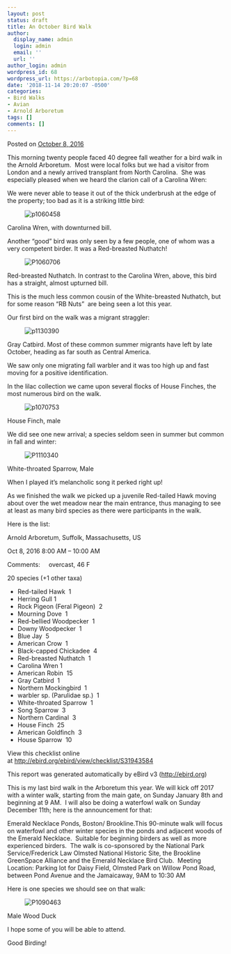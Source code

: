 ```yaml
---
layout: post
status: draft
title: An October Bird Walk
author:
  display_name: admin
  login: admin
  email: ''
  url: ''
author_login: admin
wordpress_id: 68
wordpress_url: https://arbotopia.com/?p=68
date: '2018-11-14 20:20:07 -0500'
categories:
- Bird Walks
- Avian
- Arnold Arboretum
tags: []
comments: []
---
```

<p><!-- wp:paragraph --></p>
<p>Posted on&nbsp;<a href="https://web.archive.org/web/20161228190641/http://www.arbotopia.com/an-october-bird-walk/">October 8, 2016</a></p>
<p><!-- /wp:paragraph --></p>
<p><!-- wp:paragraph --></p>
<p>This morning twenty people faced 40 degree&nbsp;fall weather for a bird walk in the Arnold Arboretum. &nbsp;Most were local folks but we had a visitor from London and a newly arrived transplant&nbsp;from North Carolina. &nbsp;She was especially pleased when we heard the clarion call of a Carolina Wren:</p>
<p><!-- /wp:paragraph --></p>
<p><!-- wp:paragraph --></p>
<p>We were never able to tease it out of the thick underbrush at the edge of the property; too bad as it&nbsp;is a striking little bird:</p>
<p><!-- /wp:paragraph --></p>
<p><!-- wp:image {"id":1321} --></p>
<figure class="wp-block-image"><img src="https://web.archive.org/web/20161228190641im_/http://www.arbotopia.com/wp-content/uploads/2016/10/P1060458.jpg" alt="p1060458" class="wp-image-1321"/></figure>
<p><!-- /wp:image --></p>
<p><!-- wp:paragraph --></p>
<p>Carolina Wren, with downturned bill.</p>
<p><!-- /wp:paragraph --></p>
<p><!-- wp:paragraph --></p>
<p>Another &ldquo;good&rdquo; bird was only seen by a few people, one of whom was a very competent birder. It was a Red-breasted Nuthatch!</p>
<p><!-- /wp:paragraph --></p>
<p><!-- wp:image {"id":405} --></p>
<figure class="wp-block-image"><img src="https://web.archive.org/web/20161228190641im_/http://www.arbotopia.com/wp-content/uploads/2013/04/P1060706.jpg" alt="P1060706" class="wp-image-405"/></figure>
<p><!-- /wp:image --></p>
<p><!-- wp:paragraph --></p>
<p>Red-breasted Nuthatch. In contrast to the Carolina Wren, above, this bird has a straight, almost upturned bill.</p>
<p><!-- /wp:paragraph --></p>
<p><!-- wp:paragraph --></p>
<p>This is the much less common cousin of the White-breasted Nuthatch, but for some reason &ldquo;RB Nuts&rdquo; &nbsp;are being seen a lot this year.</p>
<p><!-- /wp:paragraph --></p>
<p><!-- wp:paragraph --></p>
<p>Our first bird on the walk was a migrant straggler:</p>
<p><!-- /wp:paragraph --></p>
<p><!-- wp:image {"id":1322} --></p>
<figure class="wp-block-image"><img src="https://web.archive.org/web/20161228190641im_/http://www.arbotopia.com/wp-content/uploads/2016/10/P1130390.jpg" alt="p1130390" class="wp-image-1322"/></figure>
<p><!-- /wp:image --></p>
<p><!-- wp:paragraph --></p>
<p>Gray Catbird. Most of these common summer migrants have left by late October, heading as far south as Central America.</p>
<p><!-- /wp:paragraph --></p>
<p><!-- wp:paragraph --></p>
<p>We saw only one migrating fall warbler and it was too high up and fast moving for a positive identification.</p>
<p><!-- /wp:paragraph --></p>
<p><!-- wp:paragraph --></p>
<p>In the lilac collection we came upon several flocks of House Finches, the most numerous&nbsp;bird on the walk.</p>
<p><!-- /wp:paragraph --></p>
<p><!-- wp:image {"id":1324} --></p>
<figure class="wp-block-image"><img src="https://web.archive.org/web/20161228190641im_/http://www.arbotopia.com/wp-content/uploads/2016/10/P1070753.jpg" alt="p1070753" class="wp-image-1324"/></figure>
<p><!-- /wp:image --></p>
<p><!-- wp:paragraph --></p>
<p>House Finch, male</p>
<p><!-- /wp:paragraph --></p>
<p><!-- wp:paragraph --></p>
<p>We did see one new&nbsp;arrival; a species seldom seen&nbsp;in summer but common in fall and winter:</p>
<p><!-- /wp:paragraph --></p>
<p><!-- wp:image {"id":1232} --></p>
<figure class="wp-block-image"><img src="https://web.archive.org/web/20161228190641im_/http://www.arbotopia.com/wp-content/uploads/2016/04/P1110340.jpg" alt="P1110340" class="wp-image-1232"/></figure>
<p><!-- /wp:image --></p>
<p><!-- wp:paragraph --></p>
<p>White-throated Sparrow, Male</p>
<p><!-- /wp:paragraph --></p>
<p><!-- wp:paragraph --></p>
<p>When I played it&rsquo;s melancholic song it perked right up!</p>
<p><!-- /wp:paragraph --></p>
<p><!-- wp:paragraph --></p>
<p>As we finished the walk we picked up a juvenile Red-tailed Hawk moving about over the wet meadow near the main entrance, thus managing to see at least as many bird species as there were participants in the walk.</p>
<p><!-- /wp:paragraph --></p>
<p><!-- wp:paragraph --></p>
<p>Here is the list:</p>
<p><!-- /wp:paragraph --></p>
<p><!-- wp:paragraph --></p>
<p>Arnold Arboretum, Suffolk, Massachusetts, US</p>
<p><!-- /wp:paragraph --></p>
<p><!-- wp:paragraph --></p>
<p>Oct 8, 2016 8:00 AM &ndash; 10:00 AM</p>
<p><!-- /wp:paragraph --></p>
<p><!-- wp:paragraph --></p>
<p>Comments: &nbsp;&nbsp;&nbsp;&nbsp;overcast, 46 F</p>
<p><!-- /wp:paragraph --></p>
<p><!-- wp:paragraph --></p>
<p>20 species (+1 other taxa)</p>
<p><!-- /wp:paragraph --></p>
<p><!-- wp:list --></p>
<ul>
<li>Red-tailed Hawk &nbsp;1</li>
<li>Herring Gull 1</li>
<li>Rock Pigeon (Feral Pigeon) &nbsp;2</li>
<li>Mourning Dove &nbsp;1</li>
<li>Red-bellied Woodpecker &nbsp;1</li>
<li>Downy Woodpecker &nbsp;1</li>
<li>Blue Jay &nbsp;5</li>
<li>American Crow &nbsp;1</li>
<li>Black-capped Chickadee &nbsp;4</li>
<li>Red-breasted Nuthatch &nbsp;1</li>
<li>Carolina Wren 1</li>
<li>American Robin &nbsp;15</li>
<li>Gray Catbird &nbsp;1</li>
<li>Northern Mockingbird &nbsp;1</li>
<li>warbler sp. (Parulidae sp.) &nbsp;1</li>
<li>White-throated Sparrow &nbsp;1</li>
<li>Song Sparrow &nbsp;3</li>
<li>Northern Cardinal &nbsp;3</li>
<li>House Finch &nbsp;25</li>
<li>American Goldfinch &nbsp;3</li>
<li>House Sparrow &nbsp;10</li>
</ul>
<p><!-- /wp:list --></p>
<p><!-- wp:paragraph --></p>
<p>View this checklist online at&nbsp;<a href="http://ebird.org/ebird/view/checklist/S31943584">http://ebird.org/ebird/view/checklist/S31943584</a></p>
<p><!-- /wp:paragraph --></p>
<p><!-- wp:paragraph --></p>
<p>This report was generated automatically by eBird v3 (<a href="https://web.archive.org/web/20161228190641/http://ebird.org/">http://ebird.org</a>)</p>
<p><!-- /wp:paragraph --></p>
<p><!-- wp:paragraph --></p>
<p>This is my last bird walk in the Arboretum this year. We will kick off 2017 with a winter walk, starting&nbsp;from the main gate, on Sunday January 8th and beginning at 9 AM. &nbsp;I will also be doing a waterfowl walk on Sunday December 11th; here is the announcement for&nbsp;that:</p>
<p><!-- /wp:paragraph --></p>
<p><!-- wp:paragraph --></p>
<p>Emerald Necklace Ponds, Boston/ Brookline.This 90-minute walk will focus on waterfowl and other winter species in the ponds and adjacent woods of the Emerald Necklace.&nbsp; Suitable for beginning birders as well as more experienced birders.&nbsp; The walk is co-sponsored by the National Park Service/Frederick Law Olmsted National Historic Site, the Brookline GreenSpace Alliance and the Emerald Necklace Bird Club. &nbsp;Meeting Location: Parking lot for Daisy Field, Olmsted Park on Willow Pond Road, between Pond Avenue and the Jamaicaway, 9AM to 10:30 AM</p>
<p><!-- /wp:paragraph --></p>
<p><!-- wp:paragraph --></p>
<p>Here is&nbsp;one species&nbsp;we should see on that walk:</p>
<p><!-- /wp:paragraph --></p>
<p><!-- wp:image {"id":1216} --></p>
<figure class="wp-block-image"><img src="https://web.archive.org/web/20161228190641im_/http://www.arbotopia.com/wp-content/uploads/2016/04/P1090463.jpg" alt="P1090463" class="wp-image-1216"/></figure>
<p><!-- /wp:image --></p>
<p><!-- wp:paragraph --></p>
<p>Male Wood Duck</p>
<p><!-- /wp:paragraph --></p>
<p><!-- wp:paragraph --></p>
<p>I hope some of you will be able to attend.</p>
<p><!-- /wp:paragraph --></p>
<p><!-- wp:paragraph --></p>
<p>Good Birding!</p>
<p><!-- /wp:paragraph --></p>
